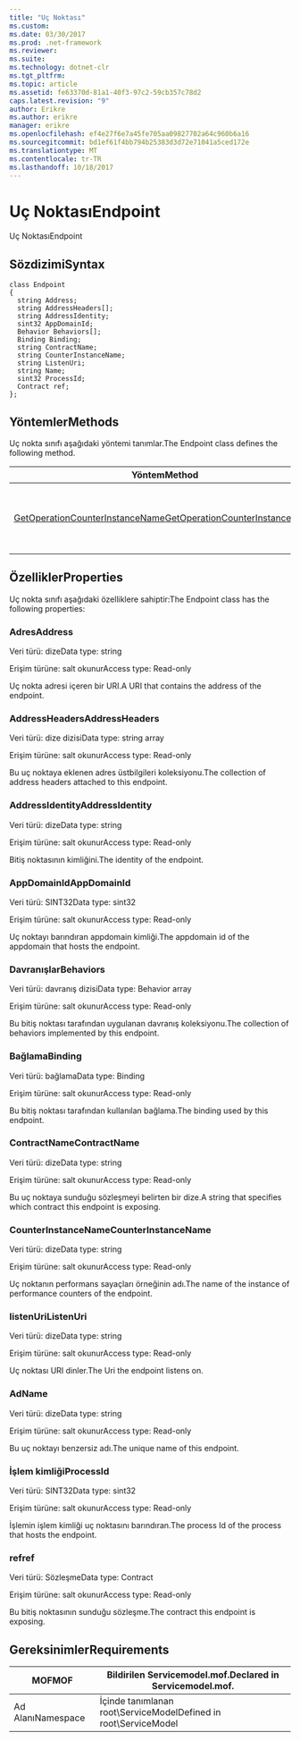 ```yaml
---
title: "Uç Noktası"
ms.custom: 
ms.date: 03/30/2017
ms.prod: .net-framework
ms.reviewer: 
ms.suite: 
ms.technology: dotnet-clr
ms.tgt_pltfrm: 
ms.topic: article
ms.assetid: fe63370d-81a1-40f3-97c2-59cb357c78d2
caps.latest.revision: "9"
author: Erikre
ms.author: erikre
manager: erikre
ms.openlocfilehash: ef4e27f6e7a45fe705aa09827702a64c960b6a16
ms.sourcegitcommit: bd1ef61f4bb794b25383d3d72e71041a5ced172e
ms.translationtype: MT
ms.contentlocale: tr-TR
ms.lasthandoff: 10/18/2017
---
```

# <a name="endpoint"></a><span data-ttu-id="2936e-102">Uç Noktası</span><span class="sxs-lookup"><span data-stu-id="2936e-102">Endpoint</span></span>
<span data-ttu-id="2936e-103">Uç Noktası</span><span class="sxs-lookup"><span data-stu-id="2936e-103">Endpoint</span></span>  
  
## <a name="syntax"></a><span data-ttu-id="2936e-104">Sözdizimi</span><span class="sxs-lookup"><span data-stu-id="2936e-104">Syntax</span></span>  
  
```  
class Endpoint  
{  
  string Address;  
  string AddressHeaders[];  
  string AddressIdentity;  
  sint32 AppDomainId;  
  Behavior Behaviors[];  
  Binding Binding;  
  string ContractName;  
  string CounterInstanceName;  
  string ListenUri;  
  string Name;  
  sint32 ProcessId;  
  Contract ref;  
};  
```  
  
## <a name="methods"></a><span data-ttu-id="2936e-105">Yöntemler</span><span class="sxs-lookup"><span data-stu-id="2936e-105">Methods</span></span>  
 <span data-ttu-id="2936e-106">Uç nokta sınıfı aşağıdaki yöntemi tanımlar.</span><span class="sxs-lookup"><span data-stu-id="2936e-106">The Endpoint class defines the following method.</span></span>  
  
|<span data-ttu-id="2936e-107">Yöntem</span><span class="sxs-lookup"><span data-stu-id="2936e-107">Method</span></span>|<span data-ttu-id="2936e-108">Açıklama</span><span class="sxs-lookup"><span data-stu-id="2936e-108">Description</span></span>|  
|------------|-----------------|  
|[<span data-ttu-id="2936e-109">GetOperationCounterInstanceName</span><span class="sxs-lookup"><span data-stu-id="2936e-109">GetOperationCounterInstanceName</span></span>](../../../../../docs/framework/wcf/diagnostics/wmi/getoperationcounterinstancename.md)|<span data-ttu-id="2936e-110">İşlemi performans sayacı örneği adını alır.</span><span class="sxs-lookup"><span data-stu-id="2936e-110">Retrieves the operation performance counter instance name</span></span>|  
  
## <a name="properties"></a><span data-ttu-id="2936e-111">Özellikler</span><span class="sxs-lookup"><span data-stu-id="2936e-111">Properties</span></span>  
 <span data-ttu-id="2936e-112">Uç nokta sınıfı aşağıdaki özelliklere sahiptir:</span><span class="sxs-lookup"><span data-stu-id="2936e-112">The Endpoint class has the following properties:</span></span>  
  
### <a name="address"></a><span data-ttu-id="2936e-113">Adres</span><span class="sxs-lookup"><span data-stu-id="2936e-113">Address</span></span>  
 <span data-ttu-id="2936e-114">Veri türü: dize</span><span class="sxs-lookup"><span data-stu-id="2936e-114">Data type: string</span></span>  
  
 <span data-ttu-id="2936e-115">Erişim türüne: salt okunur</span><span class="sxs-lookup"><span data-stu-id="2936e-115">Access type: Read-only</span></span>  
  
 <span data-ttu-id="2936e-116">Uç nokta adresi içeren bir URI.</span><span class="sxs-lookup"><span data-stu-id="2936e-116">A URI that contains the address of the endpoint.</span></span>  
  
### <a name="addressheaders"></a><span data-ttu-id="2936e-117">AddressHeaders</span><span class="sxs-lookup"><span data-stu-id="2936e-117">AddressHeaders</span></span>  
 <span data-ttu-id="2936e-118">Veri türü: dize dizisi</span><span class="sxs-lookup"><span data-stu-id="2936e-118">Data type: string array</span></span>  
  
 <span data-ttu-id="2936e-119">Erişim türüne: salt okunur</span><span class="sxs-lookup"><span data-stu-id="2936e-119">Access type: Read-only</span></span>  
  
 <span data-ttu-id="2936e-120">Bu uç noktaya eklenen adres üstbilgileri koleksiyonu.</span><span class="sxs-lookup"><span data-stu-id="2936e-120">The collection of address headers attached to this endpoint.</span></span>  
  
### <a name="addressidentity"></a><span data-ttu-id="2936e-121">AddressIdentity</span><span class="sxs-lookup"><span data-stu-id="2936e-121">AddressIdentity</span></span>  
 <span data-ttu-id="2936e-122">Veri türü: dize</span><span class="sxs-lookup"><span data-stu-id="2936e-122">Data type: string</span></span>  
  
 <span data-ttu-id="2936e-123">Erişim türüne: salt okunur</span><span class="sxs-lookup"><span data-stu-id="2936e-123">Access type: Read-only</span></span>  
  
 <span data-ttu-id="2936e-124">Bitiş noktasının kimliğini.</span><span class="sxs-lookup"><span data-stu-id="2936e-124">The identity of the endpoint.</span></span>  
  
### <a name="appdomainid"></a><span data-ttu-id="2936e-125">AppDomainId</span><span class="sxs-lookup"><span data-stu-id="2936e-125">AppDomainId</span></span>  
 <span data-ttu-id="2936e-126">Veri türü: SINT32</span><span class="sxs-lookup"><span data-stu-id="2936e-126">Data type: sint32</span></span>  
  
 <span data-ttu-id="2936e-127">Erişim türüne: salt okunur</span><span class="sxs-lookup"><span data-stu-id="2936e-127">Access type: Read-only</span></span>  
  
 <span data-ttu-id="2936e-128">Uç noktayı barındıran appdomain kimliği.</span><span class="sxs-lookup"><span data-stu-id="2936e-128">The appdomain id of the appdomain that hosts the endpoint.</span></span>  
  
### <a name="behaviors"></a><span data-ttu-id="2936e-129">Davranışlar</span><span class="sxs-lookup"><span data-stu-id="2936e-129">Behaviors</span></span>  
 <span data-ttu-id="2936e-130">Veri türü: davranış dizisi</span><span class="sxs-lookup"><span data-stu-id="2936e-130">Data type: Behavior array</span></span>  
  
 <span data-ttu-id="2936e-131">Erişim türüne: salt okunur</span><span class="sxs-lookup"><span data-stu-id="2936e-131">Access type: Read-only</span></span>  
  
 <span data-ttu-id="2936e-132">Bu bitiş noktası tarafından uygulanan davranış koleksiyonu.</span><span class="sxs-lookup"><span data-stu-id="2936e-132">The collection of behaviors implemented by this endpoint.</span></span>  
  
### <a name="binding"></a><span data-ttu-id="2936e-133">Bağlama</span><span class="sxs-lookup"><span data-stu-id="2936e-133">Binding</span></span>  
 <span data-ttu-id="2936e-134">Veri türü: bağlama</span><span class="sxs-lookup"><span data-stu-id="2936e-134">Data type: Binding</span></span>  
  
 <span data-ttu-id="2936e-135">Erişim türüne: salt okunur</span><span class="sxs-lookup"><span data-stu-id="2936e-135">Access type: Read-only</span></span>  
  
 <span data-ttu-id="2936e-136">Bu bitiş noktası tarafından kullanılan bağlama.</span><span class="sxs-lookup"><span data-stu-id="2936e-136">The binding used by this endpoint.</span></span>  
  
### <a name="contractname"></a><span data-ttu-id="2936e-137">ContractName</span><span class="sxs-lookup"><span data-stu-id="2936e-137">ContractName</span></span>  
 <span data-ttu-id="2936e-138">Veri türü: dize</span><span class="sxs-lookup"><span data-stu-id="2936e-138">Data type: string</span></span>  
  
 <span data-ttu-id="2936e-139">Erişim türüne: salt okunur</span><span class="sxs-lookup"><span data-stu-id="2936e-139">Access type: Read-only</span></span>  
  
 <span data-ttu-id="2936e-140">Bu uç noktaya sunduğu sözleşmeyi belirten bir dize.</span><span class="sxs-lookup"><span data-stu-id="2936e-140">A string that specifies which contract this endpoint is exposing.</span></span>  
  
### <a name="counterinstancename"></a><span data-ttu-id="2936e-141">CounterInstanceName</span><span class="sxs-lookup"><span data-stu-id="2936e-141">CounterInstanceName</span></span>  
 <span data-ttu-id="2936e-142">Veri türü: dize</span><span class="sxs-lookup"><span data-stu-id="2936e-142">Data type: string</span></span>  
  
 <span data-ttu-id="2936e-143">Erişim türüne: salt okunur</span><span class="sxs-lookup"><span data-stu-id="2936e-143">Access type: Read-only</span></span>  
  
 <span data-ttu-id="2936e-144">Uç noktanın performans sayaçları örneğinin adı.</span><span class="sxs-lookup"><span data-stu-id="2936e-144">The name of the instance of performance counters of the endpoint.</span></span>  
  
### <a name="listenuri"></a><span data-ttu-id="2936e-145">listenUri</span><span class="sxs-lookup"><span data-stu-id="2936e-145">ListenUri</span></span>  
 <span data-ttu-id="2936e-146">Veri türü: dize</span><span class="sxs-lookup"><span data-stu-id="2936e-146">Data type: string</span></span>  
  
 <span data-ttu-id="2936e-147">Erişim türüne: salt okunur</span><span class="sxs-lookup"><span data-stu-id="2936e-147">Access type: Read-only</span></span>  
  
 <span data-ttu-id="2936e-148">Uç noktası URI dinler.</span><span class="sxs-lookup"><span data-stu-id="2936e-148">The Uri the endpoint listens on.</span></span>  
  
### <a name="name"></a><span data-ttu-id="2936e-149">Ad</span><span class="sxs-lookup"><span data-stu-id="2936e-149">Name</span></span>  
 <span data-ttu-id="2936e-150">Veri türü: dize</span><span class="sxs-lookup"><span data-stu-id="2936e-150">Data type: string</span></span>  
  
 <span data-ttu-id="2936e-151">Erişim türüne: salt okunur</span><span class="sxs-lookup"><span data-stu-id="2936e-151">Access type: Read-only</span></span>  
  
 <span data-ttu-id="2936e-152">Bu uç noktayı benzersiz adı.</span><span class="sxs-lookup"><span data-stu-id="2936e-152">The unique name of this endpoint.</span></span>  
  
### <a name="processid"></a><span data-ttu-id="2936e-153">İşlem kimliği</span><span class="sxs-lookup"><span data-stu-id="2936e-153">ProcessId</span></span>  
 <span data-ttu-id="2936e-154">Veri türü: SINT32</span><span class="sxs-lookup"><span data-stu-id="2936e-154">Data type: sint32</span></span>  
  
 <span data-ttu-id="2936e-155">Erişim türüne: salt okunur</span><span class="sxs-lookup"><span data-stu-id="2936e-155">Access type: Read-only</span></span>  
  
 <span data-ttu-id="2936e-156">İşlemin işlem kimliği uç noktasını barındıran.</span><span class="sxs-lookup"><span data-stu-id="2936e-156">The process Id of the process that hosts the endpoint.</span></span>  
  
### <a name="ref"></a><span data-ttu-id="2936e-157">ref</span><span class="sxs-lookup"><span data-stu-id="2936e-157">ref</span></span>  
 <span data-ttu-id="2936e-158">Veri türü: Sözleşme</span><span class="sxs-lookup"><span data-stu-id="2936e-158">Data type: Contract</span></span>  
  
 <span data-ttu-id="2936e-159">Erişim türüne: salt okunur</span><span class="sxs-lookup"><span data-stu-id="2936e-159">Access type: Read-only</span></span>  
  
 <span data-ttu-id="2936e-160">Bu bitiş noktasının sunduğu sözleşme.</span><span class="sxs-lookup"><span data-stu-id="2936e-160">The contract this endpoint is exposing.</span></span>  
  
## <a name="requirements"></a><span data-ttu-id="2936e-161">Gereksinimler</span><span class="sxs-lookup"><span data-stu-id="2936e-161">Requirements</span></span>  
  
|<span data-ttu-id="2936e-162">MOF</span><span class="sxs-lookup"><span data-stu-id="2936e-162">MOF</span></span>|<span data-ttu-id="2936e-163">Bildirilen Servicemodel.mof.</span><span class="sxs-lookup"><span data-stu-id="2936e-163">Declared in Servicemodel.mof.</span></span>|  
|---------|-----------------------------------|  
|<span data-ttu-id="2936e-164">Ad Alanı</span><span class="sxs-lookup"><span data-stu-id="2936e-164">Namespace</span></span>|<span data-ttu-id="2936e-165">İçinde tanımlanan root\ServiceModel</span><span class="sxs-lookup"><span data-stu-id="2936e-165">Defined in root\ServiceModel</span></span>|
